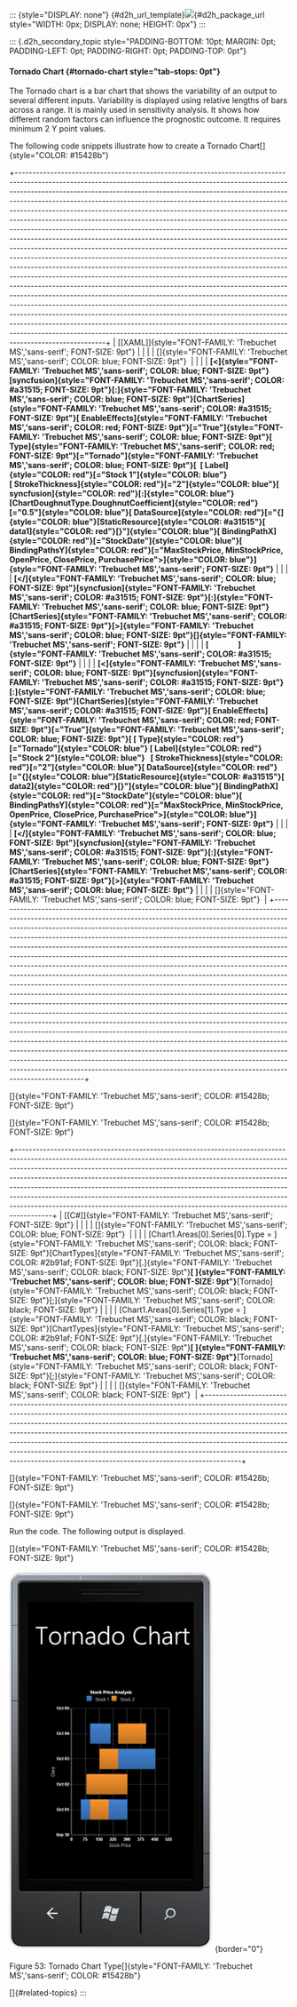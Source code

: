 ::: {style="DISPLAY: none"}
[](ms-xhelp:///?Id=d2h_url_template){#d2h_url_template}![](!package_url!){#d2h_package_url style="WIDTH: 0px; DISPLAY: none; HEIGHT: 0px"}
:::

::: {.d2h_secondary_topic style="PADDING-BOTTOM: 10pt; MARGIN: 0pt; PADDING-LEFT: 0pt; PADDING-RIGHT: 0pt; PADDING-TOP: 0pt"}
#### Tornado Chart {#tornado-chart style="tab-stops: 0pt"}

The Tornado chart is a bar chart that shows the variability of an output to several different inputs. Variability is displayed using relative lengths of bars across a range. It is mainly used in sensitivity analysis. It shows how different random factors can influence the prognostic outcome. It requires minimum 2 Y point values.

The following code snippets illustrate how to create a Tornado Chart[]{style="COLOR: #15428b"}

+-------------------------------------------------------------------------------------------------------------------------------------------------------------------------------------------------------------------------------------------------------------------------------------------------------------------------------------------------------------------------------------------------------------------------------------------------------------------------------------------------------------------------------------------------------------------------------------------------------------------------------------------------------------------------------------------------------------------------------------------------------------------------------------------------------------------------------------------------------------------------------------------------------------------------------------------------------------------------------------------------------------------------------------------------------------------------------------------------------------------------------------------------------------------------------------------------------------------------------------------------------------------------------------------------------------------------------------------------------------------------------------------------------------------------------------------------------------------------------------+
| [\[XAML\]]{style="FONT-FAMILY: 'Trebuchet MS','sans-serif'; FONT-SIZE: 9pt"}                                                                                                                                                                                                                                                                                                                                                                                                                                                                                                                                                                                                                                                                                                                                                                                                                                                                                                                                                                                                                                                                                                                                                                                                                                                                                                                                                                                                        |
|                                                                                                                                                                                                                                                                                                                                                                                                                                                                                                                                                                                                                                                                                                                                                                                                                                                                                                                                                                                                                                                                                                                                                                                                                                                                                                                                                                                                                                                                                     |
| []{style="FONT-FAMILY: 'Trebuchet MS','sans-serif'; COLOR: blue; FONT-SIZE: 9pt"}                                                                                                                                                                                                                                                                                                                                                                                                                                                                                                                                                                                                                                                                                                                                                                                                                                                                                                                                                                                                                                                                                                                                                                                                                                                                                                                                                                                                   |
|                                                                                                                                                                                                                                                                                                                                                                                                                                                                                                                                                                                                                                                                                                                                                                                                                                                                                                                                                                                                                                                                                                                                                                                                                                                                                                                                                                                                                                                                                     |
| **[\<]{style="FONT-FAMILY: 'Trebuchet MS','sans-serif'; COLOR: blue; FONT-SIZE: 9pt"}[syncfusion]{style="FONT-FAMILY: 'Trebuchet MS','sans-serif'; COLOR: #a31515; FONT-SIZE: 9pt"}[:]{style="FONT-FAMILY: 'Trebuchet MS','sans-serif'; COLOR: blue; FONT-SIZE: 9pt"}[ChartSeries]{style="FONT-FAMILY: 'Trebuchet MS','sans-serif'; COLOR: #a31515; FONT-SIZE: 9pt"}[ EnableEffects]{style="FONT-FAMILY: 'Trebuchet MS','sans-serif'; COLOR: red; FONT-SIZE: 9pt"}[=\"True\"]{style="FONT-FAMILY: 'Trebuchet MS','sans-serif'; COLOR: blue; FONT-SIZE: 9pt"}[ Type]{style="FONT-FAMILY: 'Trebuchet MS','sans-serif'; COLOR: red; FONT-SIZE: 9pt"}[=\"Tornado\"]{style="FONT-FAMILY: 'Trebuchet MS','sans-serif'; COLOR: blue; FONT-SIZE: 9pt"}[  [ Label]{style="COLOR: red"}[=\"Stock 1\"]{style="COLOR: blue"}  [ StrokeThickness]{style="COLOR: red"}[=\"2\"]{style="COLOR: blue"}[ syncfusion]{style="COLOR: red"}[:]{style="COLOR: blue"}[ChartDoughnutType.DoughnutCoefficient]{style="COLOR: red"}[=\"0.5\"]{style="COLOR: blue"}[ DataSource]{style="COLOR: red"}[=\"{]{style="COLOR: blue"}[StaticResource]{style="COLOR: #a31515"}[ data1]{style="COLOR: red"}[}\"]{style="COLOR: blue"}[ BindingPathX]{style="COLOR: red"}[=\"StockDate\"]{style="COLOR: blue"}[ BindingPathsY]{style="COLOR: red"}[=\"MaxStockPrice, MinStockPrice, OpenPrice, ClosePrice, PurchasePrice\"\>]{style="COLOR: blue"}]{style="FONT-FAMILY: 'Trebuchet MS','sans-serif'; FONT-SIZE: 9pt"}** |
|                                                                                                                                                                                                                                                                                                                                                                                                                                                                                                                                                                                                                                                                                                                                                                                                                                                                                                                                                                                                                                                                                                                                                                                                                                                                                                                                                                                                                                                                                     |
| **[\</]{style="FONT-FAMILY: 'Trebuchet MS','sans-serif'; COLOR: blue; FONT-SIZE: 9pt"}[syncfusion]{style="FONT-FAMILY: 'Trebuchet MS','sans-serif'; COLOR: #a31515; FONT-SIZE: 9pt"}[:]{style="FONT-FAMILY: 'Trebuchet MS','sans-serif'; COLOR: blue; FONT-SIZE: 9pt"}[ChartSeries]{style="FONT-FAMILY: 'Trebuchet MS','sans-serif'; COLOR: #a31515; FONT-SIZE: 9pt"}[\>]{style="FONT-FAMILY: 'Trebuchet MS','sans-serif'; COLOR: blue; FONT-SIZE: 9pt"}[]{style="FONT-FAMILY: 'Trebuchet MS','sans-serif'; FONT-SIZE: 9pt"}**                                                                                                                                                                                                                                                                                                                                                                                                                                                                                                                                                                                                                                                                                                                                                                                                                                                                                                                                                      |
|                                                                                                                                                                                                                                                                                                                                                                                                                                                                                                                                                                                                                                                                                                                                                                                                                                                                                                                                                                                                                                                                                                                                                                                                                                                                                                                                                                                                                                                                                     |
| **[                ]{style="FONT-FAMILY: 'Trebuchet MS','sans-serif'; COLOR: #a31515; FONT-SIZE: 9pt"}**                                                                                                                                                                                                                                                                                                                                                                                                                                                                                                                                                                                                                                                                                                                                                                                                                                                                                                                                                                                                                                                                                                                                                                                                                                                                                                                                                                            |
|                                                                                                                                                                                                                                                                                                                                                                                                                                                                                                                                                                                                                                                                                                                                                                                                                                                                                                                                                                                                                                                                                                                                                                                                                                                                                                                                                                                                                                                                                     |
| **[\<]{style="FONT-FAMILY: 'Trebuchet MS','sans-serif'; COLOR: blue; FONT-SIZE: 9pt"}[syncfusion]{style="FONT-FAMILY: 'Trebuchet MS','sans-serif'; COLOR: #a31515; FONT-SIZE: 9pt"}[:]{style="FONT-FAMILY: 'Trebuchet MS','sans-serif'; COLOR: blue; FONT-SIZE: 9pt"}[ChartSeries]{style="FONT-FAMILY: 'Trebuchet MS','sans-serif'; COLOR: #a31515; FONT-SIZE: 9pt"}[ EnableEffects]{style="FONT-FAMILY: 'Trebuchet MS','sans-serif'; COLOR: red; FONT-SIZE: 9pt"}[=\"True\"]{style="FONT-FAMILY: 'Trebuchet MS','sans-serif'; COLOR: blue; FONT-SIZE: 9pt"}[ [ Type]{style="COLOR: red"}[=\"Tornado\"]{style="COLOR: blue"} [ Label]{style="COLOR: red"}[=\"Stock 2\"]{style="COLOR: blue"}   [ StrokeThickness]{style="COLOR: red"}[=\"2\"]{style="COLOR: blue"}[ DataSource]{style="COLOR: red"}[=\"{]{style="COLOR: blue"}[StaticResource]{style="COLOR: #a31515"}[ data2]{style="COLOR: red"}[}\"]{style="COLOR: blue"}[ BindingPathX]{style="COLOR: red"}[=\"StockDate\"]{style="COLOR: blue"}[ BindingPathsY]{style="COLOR: red"}[=\"MaxStockPrice, MinStockPrice, OpenPrice, ClosePrice, PurchasePrice\"\>]{style="COLOR: blue"}]{style="FONT-FAMILY: 'Trebuchet MS','sans-serif'; FONT-SIZE: 9pt"}**                                                                                                                                                                                                                                                                       |
|                                                                                                                                                                                                                                                                                                                                                                                                                                                                                                                                                                                                                                                                                                                                                                                                                                                                                                                                                                                                                                                                                                                                                                                                                                                                                                                                                                                                                                                                                     |
| **[\</]{style="FONT-FAMILY: 'Trebuchet MS','sans-serif'; COLOR: blue; FONT-SIZE: 9pt"}[syncfusion]{style="FONT-FAMILY: 'Trebuchet MS','sans-serif'; COLOR: #a31515; FONT-SIZE: 9pt"}[:]{style="FONT-FAMILY: 'Trebuchet MS','sans-serif'; COLOR: blue; FONT-SIZE: 9pt"}[ChartSeries]{style="FONT-FAMILY: 'Trebuchet MS','sans-serif'; COLOR: #a31515; FONT-SIZE: 9pt"}[\>]{style="FONT-FAMILY: 'Trebuchet MS','sans-serif'; COLOR: blue; FONT-SIZE: 9pt"}**                                                                                                                                                                                                                                                                                                                                                                                                                                                                                                                                                                                                                                                                                                                                                                                                                                                                                                                                                                                                                          |
|                                                                                                                                                                                                                                                                                                                                                                                                                                                                                                                                                                                                                                                                                                                                                                                                                                                                                                                                                                                                                                                                                                                                                                                                                                                                                                                                                                                                                                                                                     |
| []{style="FONT-FAMILY: 'Trebuchet MS','sans-serif'; COLOR: blue; FONT-SIZE: 9pt"}                                                                                                                                                                                                                                                                                                                                                                                                                                                                                                                                                                                                                                                                                                                                                                                                                                                                                                                                                                                                                                                                                                                                                                                                                                                                                                                                                                                                   |
+-------------------------------------------------------------------------------------------------------------------------------------------------------------------------------------------------------------------------------------------------------------------------------------------------------------------------------------------------------------------------------------------------------------------------------------------------------------------------------------------------------------------------------------------------------------------------------------------------------------------------------------------------------------------------------------------------------------------------------------------------------------------------------------------------------------------------------------------------------------------------------------------------------------------------------------------------------------------------------------------------------------------------------------------------------------------------------------------------------------------------------------------------------------------------------------------------------------------------------------------------------------------------------------------------------------------------------------------------------------------------------------------------------------------------------------------------------------------------------------+

[]{style="FONT-FAMILY: 'Trebuchet MS','sans-serif'; COLOR: #15428b; FONT-SIZE: 9pt"} 

[]{style="FONT-FAMILY: 'Trebuchet MS','sans-serif'; COLOR: #15428b; FONT-SIZE: 9pt"} 

+----------------------------------------------------------------------------------------------------------------------------------------------------------------------------------------------------------------------------------------------------------------------------------------------------------------------------------------------------------------------------------------------------------------------------------------------------------------------------------------------------------------------------------------------------------------------------+
| [\[C#\]]{style="FONT-FAMILY: 'Trebuchet MS','sans-serif'; FONT-SIZE: 9pt"}                                                                                                                                                                                                                                                                                                                                                                                                                                                                                                 |
|                                                                                                                                                                                                                                                                                                                                                                                                                                                                                                                                                                            |
| []{style="FONT-FAMILY: 'Trebuchet MS','sans-serif'; COLOR: blue; FONT-SIZE: 9pt"}                                                                                                                                                                                                                                                                                                                                                                                                                                                                                          |
|                                                                                                                                                                                                                                                                                                                                                                                                                                                                                                                                                                            |
| [Chart1.Areas\[0\].Series\[0\].Type = ]{style="FONT-FAMILY: 'Trebuchet MS','sans-serif'; COLOR: black; FONT-SIZE: 9pt"}[ChartTypes]{style="FONT-FAMILY: 'Trebuchet MS','sans-serif'; COLOR: #2b91af; FONT-SIZE: 9pt"}[.]{style="FONT-FAMILY: 'Trebuchet MS','sans-serif'; COLOR: black; FONT-SIZE: 9pt"}**[ ]{style="FONT-FAMILY: 'Trebuchet MS','sans-serif'; COLOR: blue; FONT-SIZE: 9pt"}**[Tornado]{style="FONT-FAMILY: 'Trebuchet MS','sans-serif'; COLOR: black; FONT-SIZE: 9pt"}[;]{style="FONT-FAMILY: 'Trebuchet MS','sans-serif'; COLOR: black; FONT-SIZE: 9pt"} |
|                                                                                                                                                                                                                                                                                                                                                                                                                                                                                                                                                                            |
| [Chart1.Areas\[0\].Series\[1\].Type = ]{style="FONT-FAMILY: 'Trebuchet MS','sans-serif'; COLOR: black; FONT-SIZE: 9pt"}[ChartTypes]{style="FONT-FAMILY: 'Trebuchet MS','sans-serif'; COLOR: #2b91af; FONT-SIZE: 9pt"}[.]{style="FONT-FAMILY: 'Trebuchet MS','sans-serif'; COLOR: black; FONT-SIZE: 9pt"}**[ ]{style="FONT-FAMILY: 'Trebuchet MS','sans-serif'; COLOR: blue; FONT-SIZE: 9pt"}**[Tornado]{style="FONT-FAMILY: 'Trebuchet MS','sans-serif'; COLOR: black; FONT-SIZE: 9pt"}[;]{style="FONT-FAMILY: 'Trebuchet MS','sans-serif'; COLOR: black; FONT-SIZE: 9pt"} |
|                                                                                                                                                                                                                                                                                                                                                                                                                                                                                                                                                                            |
| []{style="FONT-FAMILY: 'Trebuchet MS','sans-serif'; COLOR: black; FONT-SIZE: 9pt"}                                                                                                                                                                                                                                                                                                                                                                                                                                                                                         |
+----------------------------------------------------------------------------------------------------------------------------------------------------------------------------------------------------------------------------------------------------------------------------------------------------------------------------------------------------------------------------------------------------------------------------------------------------------------------------------------------------------------------------------------------------------------------------+

[]{style="FONT-FAMILY: 'Trebuchet MS','sans-serif'; COLOR: #15428b; FONT-SIZE: 9pt"} 

[]{style="FONT-FAMILY: 'Trebuchet MS','sans-serif'; COLOR: #15428b; FONT-SIZE: 9pt"} 

Run the code. The following output is displayed.

[]{style="FONT-FAMILY: 'Trebuchet MS','sans-serif'; COLOR: #15428b; FONT-SIZE: 9pt"} 

![](ImagesExt/image77_54.png){border="0"}

Figure 53: Tornado Chart Type[]{style="FONT-FAMILY: 'Trebuchet MS','sans-serif'; COLOR: #15428b"}

[]{#related-topics}
:::
